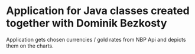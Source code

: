 # Application for Java classes created together with Dominik Bezkosty
Application gets chosen currencies / gold rates from NBP Api and depicts them on the charts.
